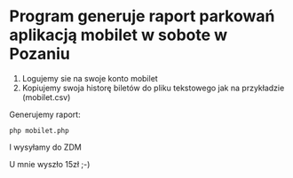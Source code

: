 Program generuje raport parkowań aplikacją mobilet w sobote w Pozaniu
=====================================================================

1. Logujemy sie na swoje konto mobilet
2. Kopiujemy swoja historę biletów do pliku tekstowego  jak na przykładzie (mobilet.csv)

Generujemy raport: 

`php mobilet.php`

I wysyłamy do ZDM

U mnie wyszło 15zł ;-)